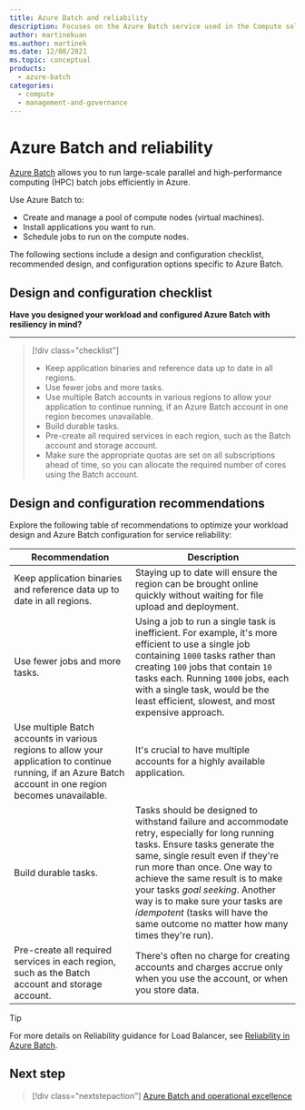 ```yaml
---
title: Azure Batch and reliability
description: Focuses on the Azure Batch service used in the Compute solution to provide best-practice, configuration recommendations, and design considerations related to Service Reliability.
author: martinekuan
ms.author: martinek
ms.date: 12/08/2021
ms.topic: conceptual
products:
  - azure-batch
categories:
  - compute
  - management-and-governance
---
```


# Azure Batch and reliability

[Azure Batch](/azure/batch/batch-technical-overview) allows you to run large-scale parallel and high-performance computing (HPC) batch jobs efficiently in Azure.

Use Azure Batch to:

- Create and manage a pool of compute nodes (virtual machines).
- Install applications you want to run.
- Schedule jobs to run on the compute nodes.

The following sections include a design and configuration checklist, recommended design, and configuration options specific to Azure Batch.

## Design and configuration checklist

**Have you designed your workload and configured Azure Batch with resiliency in mind?**
***

> [!div class="checklist"]
> - Keep application binaries and reference data up to date in all regions.
> - Use fewer jobs and more tasks.
> - Use multiple Batch accounts in various regions to allow your application to continue running, if an Azure Batch account in one region becomes unavailable.
> - Build durable tasks.
> - Pre-create all required services in each region, such as the Batch account and storage account.
> - Make sure the appropriate quotas are set on all subscriptions ahead of time, so you can allocate the required number of cores using the Batch account.

## Design and configuration recommendations

Explore the following table of recommendations to optimize your workload design and Azure Batch configuration for service reliability:

|Recommendation|Description|
|------------------|------------|
|Keep application binaries and reference data up to date in all regions.|Staying up to date will ensure the region can be brought online quickly without waiting for file upload and deployment.|
|Use fewer jobs and more tasks.|Using a job to run a single task is inefficient. For example, it's more efficient to use a single job containing `1000` tasks rather than creating `100` jobs that contain `10` tasks each. Running `1000` jobs, each with a single task, would be the least efficient, slowest, and most expensive approach.|
|Use multiple Batch accounts in various regions to allow your application to continue running, if an Azure Batch account in one region becomes unavailable.|It's crucial to have multiple accounts for a highly available application.|
|Build durable tasks.|Tasks should be designed to withstand failure and accommodate retry, especially for long running tasks. Ensure tasks generate the same, single result even if they're run more than once. One way to achieve the same result is to make your tasks *goal seeking*. Another way is to make sure your tasks are *idempotent* (tasks will have the same outcome no matter how many times they're run).|
|Pre-create all required services in each region, such as the Batch account and storage account.|There's often no charge for creating accounts and charges accrue only when you use the account, or when you store data.|

> [!TIP]
> For more details on Reliability guidance for Load Balancer, see [Reliability in Azure Batch](/azure/reliability/reliability-batch).

## Next step

> [!div class="nextstepaction"]
> [Azure Batch and operational excellence](./operational-excellence.md)
